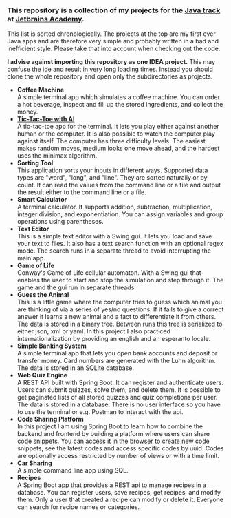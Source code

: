 ### This repository is a collection of my projects for the [Java track](https://hyperskill.org/tracks/1) at [Jetbrains Academy](https://www.jetbrains.com/academy).

This list is sorted chronologically. The projects at the top are my first ever Java apps and are therefore very simple and probably written in a bad and inefficient style. Please take that into account when checking out the code.

**I advise against importing this repository as one IDEA project.** This may confuse the ide and result in very long loading times. Instead you should clone the whole repository and open only the subdirectories as projects. 

- **Coffee Machine**  
A simple terminal app which simulates a coffee machine. You can order a hot beverage, inspect and fill up the stored ingredients, and collect the money.
- **[Tic-Tac-Toe with AI](Tic-Tac-Toe_with_AI)**  
A tic-tac-toe app for the terminal. It lets you play either against another human or the computer. It is also possible to watch the computer play against itself. The computer has three difficulty levels. The easiest makes random moves, medium looks one move ahead, and the hardest uses the minimax algorithm.
- **Sorting Tool**  
This application sorts your inputs in different ways. Supported data types are "word", "long", and "line". They are sorted naturally or by count. It can read the values from the command line or a file and output the result either to the command line or a file.
- **Smart Calculator**  
A terminal calculator. It supports addition, subtraction, multiplication, integer division, and exponentiation. You can assign variables and group operations using parentheses.
- **Text Editor**  
This is a simple text editor with a Swing gui. It lets you load and save your text to files. It also has a text search function with an optional regex mode. The search runs in a separate thread to avoid interrupting the main app.
- **Game of Life**  
Conway's Game of Life cellular automaton. With a Swing gui that enables the user to start and stop the simulation and step through it. The game and the gui run in separate threads.
- **Guess the Animal**  
This is a little game where the computer tries to guess which animal you are thinking of via a series of yes/no questions. If it fails to give a correct answer it learns a new animal and a fact to differentiate it from others. The data is stored in a binary tree. Between runs this tree is serialized to either json, xml or yaml. In this project I also practiced internationalization by providing an english and an esperanto locale.
- **Simple Banking System**  
A simple terminal app that lets you open bank accounts and deposit or transfer money. Card numbers are generated with the Luhn algorithm. The data is stored in an SQLite database.
- **Web Quiz Engine**  
A REST API built with Spring Boot. It can register and authenticate users. Users can submit quizzes, solve them, and delete them. It is possible to get paginated lists of all stored quizzes and quiz completions per user. The data is stored in a database. There is no user interface so you have to use the terminal or e.g. Postman to interact with the api.
- **Code Sharing Platform**  
In this project I am using Spring Boot to learn how to combine the backend and frontend by building a platform where users can share code snippets. You can access it in the browser to create new code snippets, see the latest codes and access specific codes by uuid. Codes are optionally access restricted by number of views or with a time limit.
- **Car Sharing**  
A simple command line app using SQL.
- **Recipes**  
A Spring Boot app that provides a REST api to manage recipes in a database. You can register users, save recipes, get recipes, and modify them. Only a user that created a recipe can modify or delete it. Everyone can search for recipe names or categories.
